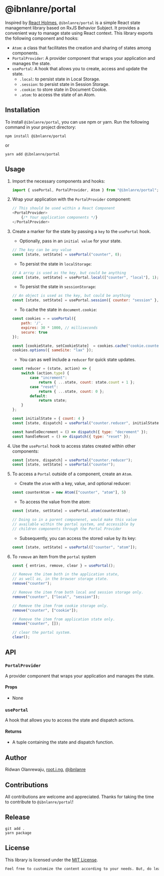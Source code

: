 # @ibnlanre/portal

Inspired by [React Holmes](https://github.com/devx-os/react-holmes), `@ibnlanre/portal` is a simple React state management library based on RxJS Behavior Subject. It provides a convenient way to manage state using React context. This library exports the following component and hooks:

- `Atom`: a class that facilitates the creation and sharing of states among components.
- `PortalProvider`: A provider component that wraps your application and manages the state.
- `usePortal`: A hook that allows you to create, access and update the state.
    - `.local`: to persist state in Local Storage.
    - `.session`: to persist state in Session Storage.
    - `.cookie`: to store state in Document Cookie.
    - `.atom`: to access the state of an Atom.

## Installation

To install `@ibnlanre/portal`, you can use npm or yarn. Run the following command in your project directory:

```shell
npm install @ibnlanre/portal
```

or 

```shell
yarn add @ibnlanre/portal
```

## Usage

1. Import the necessary components and hooks:

    ```js
    import { usePortal, PortalProvider, Atom } from "@ibnlanre/portal";
    ```

2. Wrap your application with the `PortalProvider` component:

    ```js
    // This should be used within a React Component
    <PortalProvider>
        {/* Your application components */}
    </PortalProvider>
    ```

3. Create a marker for the state by passing a `key` to the `usePortal` hook.
    
    - Optionally, pass in an `initial value` for your state.

    ```js
    // The key can be any value
    const [state, setState] = usePortal("counter", 0);
    ```

    - To persist the state in `localStorage`:

    ```js
    // A array is used as the key, but could be anything
    const [state, setState] = usePortal.local(["counter", "local"], 1);
    ```

    - To persist the state in `sessionStorage`:

    ```js
    // An object is used as the key, but could be anything
    const [state, setState] = usePortal.session({ counter: "session" }, 2);
    ```

    - To cache the state in `document.cookie`:

    ```js
    const cookies = = usePortal({
        path: '/',
        expires: 30 * 1000, // milliseconds
        secure: true
    });

    const [cookieState, setCookieState]  = cookies.cache("cookie.counter", 3);
    cookies.options({ sameSite: "lax" });
    ```

    - You can as well include a `reducer` for quick state updates.

    ```js
    const reducer = (state, action) => {
        switch (action.type) {
            case "increment":
                return { ...state, count: state.count + 1 };
            case "reset":
                return { ...state, count: 0 };
            default:
                return state;
        }
    };
    
    const initialState = { count: 4 }
    const [state, dispatch] = usePortal("counter.reducer", initialState, reducer);
    
    const handleDecrement = () => dispatch({ type: "decrement" });
    const handleReset = () => dispatch({ type: "reset" });
    ```

4. Use the `usePortal` hook to access states created within other components:

    ```js
    const [store, dispatch] = usePortal("counter.reducer");
    const [state, setState] = usePortal("counter");
    ```

5. To access a `Portal` outside of a component, create an `Atom`.

    - Create the `atom` with a key, value, and optional reducer:

    ```js
    const counterAtom = new Atom(["counter", "atom"], 5)
    ```

    - To access the value from the atom:

    ```js
    const [state, setState] = usePortal.atom(counterAtom);
    
    // Doing so in a parent componenet, would make this value
    // available within the portal system, and accessible by
    // children components through the Portal Provider
    ```

    - Subsequently, you can access the stored value by its key:

    ```js
    const [state, setState] = usePortal(["counter", "atom"]);
    ```

6. To `remove` an item from the `portal` system

    ```js
    const { entries, remove, clear } = usePortal();

    // Remove the item both in the application state,
    // as well as, in the browser storage state.
    remove("counter");

    // Remove the item from both local and session storage only.
    remove("counter", ["local", "session"]);

    // Remove the item from cookie storage only.
    remove("counter", ["cookie"]);

    // Remove the item from application state only.
    remove("counter", []);

    // clear the portal system.
    clear();
    ```

## API

### `PortalProvider`
A provider component that wraps your application and manages the state.

#### Props
- None

### `usePortal`
A hook that allows you to access the state and dispatch actions.

#### Returns
- A tuple containing the state and dispatch function.

## Author

Ridwan Olanrewaju, [root.i.ng](https://www.root.i.ng), [@ibnlanre](https://linkedin.com/in/ibnlanre)

## Contributions

All contributions are welcome and appreciated. Thanks for taking the time to contribute to `@ibnlanre/portal`!

## Release

```shell
git add .
yarn package
```

## License

This library is licensed under the [MIT License](https://opensource.org/licenses/MIT).

```txt
Feel free to customize the content according to your needs. But, do leave a shoutout. Thanks 😊.
```